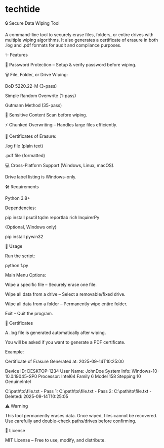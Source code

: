 # techtide
🔒 Secure Data Wiping Tool

A command-line tool to securely erase files, folders, or entire drives with multiple wiping algorithms. It also generates a certificate of erasure in both .log and .pdf formats for audit and compliance purposes.

✨ Features

🔐 Password Protection – Setup & verify password before wiping.

🗑️ File, Folder, or Drive Wiping:

DoD 5220.22-M (3-pass)

Simple Random Overwrite (1-pass)

Gutmann Method (35-pass)

📂 Sensitive Content Scan before wiping.

⚡ Chunked Overwriting – Handles large files efficiently.

📜 Certificates of Erasure:

.log file (plain text)

.pdf file (formatted)

💻 Cross-Platform Support (Windows, Linux, macOS).

Drive label listing is Windows-only.

🛠️ Requirements

Python 3.8+

Dependencies:

pip install psutil tqdm reportlab rich InquirerPy


(Optional, Windows only)

pip install pywin32

🚀 Usage

Run the script:

python f.py

Main Menu Options:

Wipe a specific file – Securely erase one file.

Wipe all data from a drive – Select a removable/fixed drive.

Wipe all data from a folder – Permanently wipe entire folder.

Exit – Quit the program.

📑 Certificates

A .log file is generated automatically after wiping.

You will be asked if you want to generate a PDF certificate.

Example:

Certificate of Erasure
Generated at: 2025-09-14T10:25:00

Device ID: DESKTOP-1234
User Name: JohnDoe
System Info: Windows-10-10.0.19045-SP0
Processor: Intel64 Family 6 Model 158 Stepping 10 GenuineIntel

C:\path\to\file.txt - Pass 1: <hash>
C:\path\to\file.txt - Pass 2: <hash>
C:\path\to\file.txt - Deleted: 2025-09-14T10:25:05

⚠️ Warning

This tool permanently erases data. Once wiped, files cannot be recovered.
Use carefully and double-check paths/drives before confirming.

📜 License

MIT License – Free to use, modify, and distribute.
